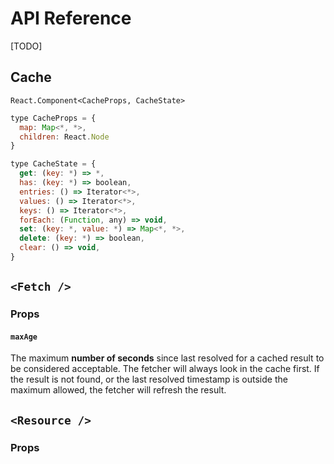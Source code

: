 # API Reference

[TODO]

## Cache 

`React.Component<CacheProps, CacheState>`

```js
type CacheProps = {
  map: Map<*, *>,
  children: React.Node
}
```

```js
type CacheState = {
  get: (key: *) => *,
  has: (key: *) => boolean,
  entries: () => Iterator<*>,
  values: () => Iterator<*>,
  keys: () => Iterator<*>,
  forEach: (Function, any) => void,
  set: (key: *, value: *) => Map<*, *>,
  delete: (key: *) => boolean,
  clear: () => void,
}
```



## `<Fetch />`

### Props

#### `maxAge`

The maximum __number of seconds__ since last resolved for a cached result to be
considered acceptable. The fetcher will always look in the cache first. If the
result is not found, or the last resolved timestamp is outside the maximum
allowed, the fetcher will refresh the result.


## `<Resource />`

### Props


